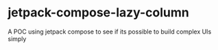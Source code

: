 # jetpack-compose-lazy-column


A POC using jetpack compose to see if its possible to build complex UIs simply
